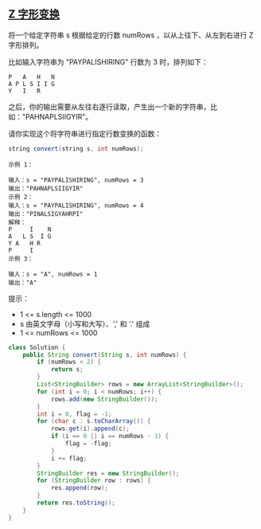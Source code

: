 ## [Z 字形变换](https://leetcode.cn/problems/zigzag-conversion/description/)

将一个给定字符串 s 根据给定的行数 numRows ，以从上往下、从左到右进行 Z 字形排列。

比如输入字符串为 "PAYPALISHIRING" 行数为 3 时，排列如下：
````
P   A   H   N
A P L S I I G
Y   I   R
````
之后，你的输出需要从左往右逐行读取，产生出一个新的字符串，比如："PAHNAPLSIIGYIR"。

请你实现这个将字符串进行指定行数变换的函数：
````java
string convert(string s, int numRows);
````

````
示例 1：

输入：s = "PAYPALISHIRING", numRows = 3
输出："PAHNAPLSIIGYIR"
示例 2：
输入：s = "PAYPALISHIRING", numRows = 4
输出："PINALSIGYAHRPI"
解释：
P     I    N
A   L S  I G
Y A   H R
P     I
示例 3：

输入：s = "A", numRows = 1
输出："A"
````

提示：

- 1 <= s.length <= 1000
- s 由英文字母（小写和大写）、',' 和 '.' 组成
- 1 <= numRows <= 1000

````java
class Solution {
    public String convert(String s, int numRows) {
        if (numRows < 2) {
            return s;
        }
        List<StringBuilder> rows = new ArrayList<StringBuilder>();
        for (int i = 0; i < numRows; i++) {
            rows.add(new StringBuilder());
        }
        int i = 0, flag = -1;
        for (char c : s.toCharArray()) {
            rows.get(i).append(c);
            if (i == 0 || i == numRows - 1) {
                flag = -flag;
            }
            i += flag;
        }
        StringBuilder res = new StringBuilder();
        for (StringBuilder row : rows) {
            res.append(row);
        }
        return res.toString();
    }
}
````